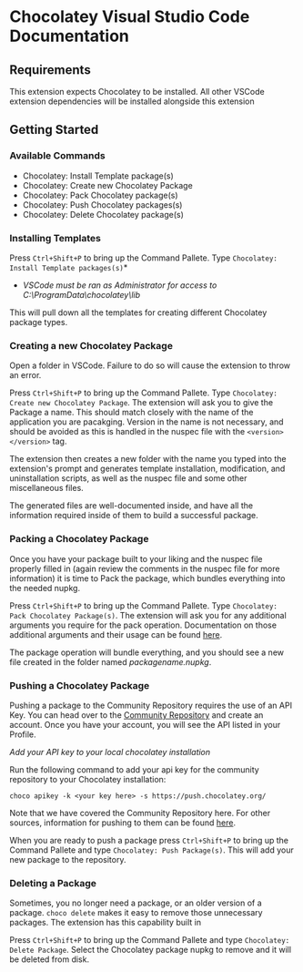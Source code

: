 # Chocolatey Visual Studio Code Documentation

## Requirements

This extension expects Chocolatey to be installed.
All other VSCode extension dependencies will be installed alongside this extension

## Getting Started

### Available Commands

- Chocolatey: Install Template package(s)
- Chocolatey: Create new Chocolatey Package
- Chocolatey: Pack Chocolatey package(s)
- Chocolatey: Push Chocolatey packages(s)
- Chocolatey: Delete Chocolatey package(s)

### Installing Templates

Press `Ctrl+Shift+P` to bring up the Command Pallete. Type `Chocolatey: Install Template packages(s)`*

* _VSCode must be ran as Administrator for access to C:\ProgramData\chocolatey\lib_

This will pull down all the templates for creating different Chocolatey package types.

### Creating a new Chocolatey Package

Open a folder in VSCode. Failure to do so will cause the extension to throw an error.

Press `Ctrl+Shift+P` to bring up the Command Pallete. Type `Chocolatey: Create new Chocolatey Package`. The extension will ask you to give the Package a name. This should match closely with the name of the application you are pacakging. Version in the name is not necessary, and should be avoided as this is handled in the nuspec file with the `<version></version>` tag.

The extension then creates a new folder with the name you typed into the extension's prompt and generates template installation, modification, and uninstallation scripts, as well as the nuspec file and some other miscellaneous files.

The generated files are well-documented inside, and have all the information required inside of them to build a successful package.

### Packing a Chocolatey Package

Once you have your package built to your liking and the nuspec file properly filled in (again review the comments in the nuspec file for more information) it is time to Pack the package, which bundles everything into the needed nupkg.

Press `Ctrl+Shift+P` to bring up the Command Pallete. Type `Chocolatey: Pack Chocolatey Package(s)`. The extension will ask you for any additional arguments you require for the pack operation. Documentation on those additional arguments and their usage can be found [here]('https://github.com/chocolatey/choco/wiki/CommandsPack').

The package operation will bundle everything, and you should see a new file created in the folder named _packagename.nupkg_.

### Pushing a Chocolatey Package

Pushing a package to the Community Repository requires the use of an API Key. You can head over to the [Community Repository]('https://chocolatey.org/packages') and create an account. Once you have your account, you will see the API listed in your Profile.

*Add your API key to your local chocolatey installation*

Run the following command to add your api key for the community repository to your Chocolatey installation:

`choco apikey -k <your key here> -s https://push.chocolatey.org/`

Note that we have covered the Community Repository here. For other sources, information for pushing to them can be found [here]('https://github.com/chocolatey/choco/wiki/CommandsPush').

When you are ready to push a package press `Ctrl+Shift+P` to bring up the Command Pallete and type `Chocolatey: Push Package(s)`. This will add your new package to the repository.

### Deleting a Package

Sometimes, you no longer need a package, or an older version of a package. `choco delete` makes it easy to remove those unnecessary packages. The extension has this capability built in

Press `Ctrl+Shift+P` to bring up the Command Pallete and type `Chocolatey: Delete Package`. Select the Chocolatey package nupkg to remove and it will be deleted from disk.